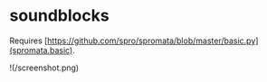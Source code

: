 soundblocks
===========

Requires [https://github.com/spro/spromata/blob/master/basic.py](spromata.basic).

!(/screenshot.png)
